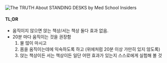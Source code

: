 
![The TRUTH About STANDING DESKS by Med School Insiders
](https://youtu.be/yhkigA368mE)

#### TL;DR
* 움직이지 않으면 앉는 책상/서는 책상 둘다 효과 없음.
* 20분 마다 움직이는 것을 권장함
  1. 물 많이 마시고
  2. 몸을 움직이는데에 익숙하도록 하고 (위에처럼 20분 이상 가만히 있지 않도록)
  3. 앉는 책상이든 서는 책상이든 일단 어떤 효과가 있는지 스스로에게 실험해 볼 것  

